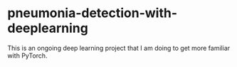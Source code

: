 # pneumonia-detection-with-deeplearning
This is an ongoing deep learning project that I am doing to get more familiar with PyTorch.
